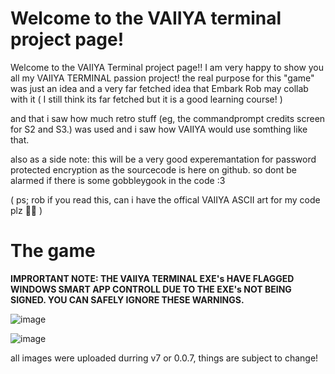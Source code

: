 # Welcome to the VAIIYA terminal project page!

Welcome to the VAIIYA Terminal project page!! 
I am very happy to show you all my VAIIYA TERMINAL passion project! 
the real purpose for this "game" was just an idea and a very far fetched idea that Embark Rob may collab with it ( I still think its far fetched but it is a good learning course! )

and that i saw how much retro stuff (eg, the commandprompt credits screen for S2 and S3.) was used and i saw how VAIIYA would use somthing like that. 

also as a side note: this will be a very good experemantation for password protected encryption as the sourcecode is here on github. so dont be alarmed if there is some gobbleygook in the code :3 


( ps; rob if you read this, can i have the offical VAIIYA ASCII art for my code plz 🙏🥹 ) 

# The game
**IMPRORTANT NOTE: THE VAIIYA TERMINAL EXE's HAVE FLAGGED WINDOWS SMART APP CONTROLL DUE TO THE EXE's NOT BEING SIGNED. YOU CAN SAFELY IGNORE THESE WARNINGS.**


![image](https://github.com/user-attachments/assets/c8e9ee6f-d77e-455a-9e79-b1ce7b03953d)



![image](https://github.com/user-attachments/assets/47f53723-933e-44ff-b5b4-26eec0598bc9)

all images were uploaded durring v7 or 0.0.7, things are subject to change! 
